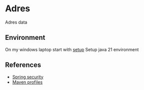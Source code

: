 # Adres
Adres data


## Environment
On my windows laptop start with [setup](setup.cmd) 
Setup java 21 environment

## References
- [Spring security](https://www.baeldung.com/security-spring)
- [Maven profiles](https://www.baeldung.com/maven-profiles)
